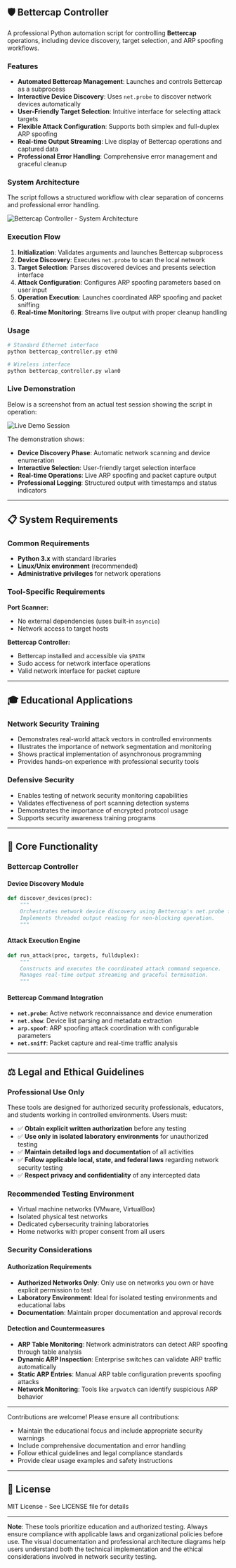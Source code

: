 



## 🛡️ Bettercap Controller

A professional Python automation script for controlling **Bettercap** operations, including device discovery, target selection, and ARP spoofing workflows.

### Features

- **Automated Bettercap Management**: Launches and controls Bettercap as a subprocess
- **Interactive Device Discovery**: Uses `net.probe` to discover network devices automatically
- **User-Friendly Target Selection**: Intuitive interface for selecting attack targets
- **Flexible Attack Configuration**: Supports both simplex and full-duplex ARP spoofing
- **Real-time Output Streaming**: Live display of Bettercap operations and captured data
- **Professional Error Handling**: Comprehensive error management and graceful cleanup

### System Architecture

The script follows a structured workflow with clear separation of concerns and professional error handling.

![Bettercap Controller - System Architecture](images/bettercap_controller_flow_professional.png)

### Execution Flow

1. **Initialization**: Validates arguments and launches Bettercap subprocess
2. **Device Discovery**: Executes `net.probe` to scan the local network
3. **Target Selection**: Parses discovered devices and presents selection interface  
4. **Attack Configuration**: Configures ARP spoofing parameters based on user input
5. **Operation Execution**: Launches coordinated ARP spoofing and packet sniffing
6. **Real-time Monitoring**: Streams live output with proper cleanup handling

### Usage

```bash
# Standard Ethernet interface
python bettercap_controller.py eth0

# Wireless interface  
python bettercap_controller.py wlan0
```

### Live Demonstration

Below is a screenshot from an actual test session showing the script in operation:

![Live Demo Session](images/bettercap_arp_op.png)

The demonstration shows:
- **Device Discovery Phase**: Automatic network scanning and device enumeration
- **Interactive Selection**: User-friendly target selection interface
- **Real-time Operations**: Live ARP spoofing and packet capture output
- **Professional Logging**: Structured output with timestamps and status indicators

---

## 📋 System Requirements

### Common Requirements
- **Python 3.x** with standard libraries
- **Linux/Unix environment** (recommended)
- **Administrative privileges** for network operations

### Tool-Specific Requirements

**Port Scanner:**
- No external dependencies (uses built-in `asyncio`)
- Network access to target hosts

**Bettercap Controller:**
- Bettercap installed and accessible via `$PATH`
- Sudo access for network interface operations
- Valid network interface for packet capture

---



## 🎓 Educational Applications

### Network Security Training
- Demonstrates real-world attack vectors in controlled environments
- Illustrates the importance of network segmentation and monitoring
- Shows practical implementation of asynchronous programming
- Provides hands-on experience with professional security tools

### Defensive Security
- Enables testing of network security monitoring capabilities
- Validates effectiveness of port scanning detection systems
- Demonstrates the importance of encrypted protocol usage
- Supports security awareness training programs

---

## 🔧 Core Functionality

### Bettercap Controller

#### Device Discovery Module
```python
def discover_devices(proc):
    """
    Orchestrates network device discovery using Bettercap's net.probe functionality.
    Implements threaded output reading for non-blocking operation.
    """
```

#### Attack Execution Engine
```python
def run_attack(proc, targets, fullduplex):
    """
    Constructs and executes the coordinated attack command sequence.
    Manages real-time output streaming and graceful termination.
    """
```

#### Bettercap Command Integration
- **`net.probe`**: Active network reconnaissance and device enumeration
- **`net.show`**: Device list parsing and metadata extraction  
- **`arp.spoof`**: ARP spoofing attack coordination with configurable parameters
- **`net.sniff`**: Packet capture and real-time traffic analysis

---

## ⚖️ Legal and Ethical Guidelines

### Professional Use Only

These tools are designed for authorized security professionals, educators, and students working in controlled environments. Users must:

- ✅ **Obtain explicit written authorization** before any testing
- ✅ **Use only in isolated laboratory environments** for unauthorized testing
- ✅ **Maintain detailed logs and documentation** of all activities
- ✅ **Follow applicable local, state, and federal laws** regarding network security testing
- ✅ **Respect privacy and confidentiality** of any intercepted data

### Recommended Testing Environment

- Virtual machine networks (VMware, VirtualBox)
- Isolated physical test networks
- Dedicated cybersecurity training laboratories
- Home networks with proper consent from all users

### Security Considerations

#### Authorization Requirements
- **Authorized Networks Only**: Only use on networks you own or have explicit permission to test
- **Laboratory Environment**: Ideal for isolated testing environments and educational labs
- **Documentation**: Maintain proper documentation and approval records

#### Detection and Countermeasures
- **ARP Table Monitoring**: Network administrators can detect ARP spoofing through table analysis
- **Dynamic ARP Inspection**: Enterprise switches can validate ARP traffic automatically
- **Static ARP Entries**: Manual ARP table configuration prevents spoofing attacks
- **Network Monitoring**: Tools like `arpwatch` can identify suspicious ARP behavior

---



Contributions are welcome! Please ensure all contributions:

- Maintain the educational focus and include appropriate security warnings
- Include comprehensive documentation and error handling
- Follow ethical guidelines and legal compliance standards
- Provide clear usage examples and safety instructions

---

## 📄 License

MIT License - See LICENSE file for details

---

**Note**: These tools prioritize education and authorized testing. Always ensure compliance with applicable laws and organizational policies before use. The visual documentation and professional architecture diagrams help users understand both the technical implementation and the ethical considerations involved in network security testing.
